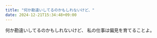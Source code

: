```yaml
---
title: "何か勘違いしてるのかもしれないけど、"
date: 2024-12-21T15:34:48+09:00
---
```

何か勘違いしてるのかもしれないけど、
私の仕事は偏見を育てることよ。
